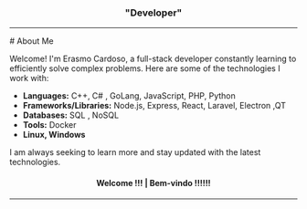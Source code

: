 <div align="center"><h3>"Developer"</h3></div>
<hr>
# About Me

Welcome! I'm Erasmo Cardoso, a full-stack developer constantly learning to efficiently solve complex problems. Here are some of the technologies I work with:

- **Languages:** C++, C# , GoLang, JavaScript, PHP, Python
- **Frameworks/Libraries:** Node.js, Express, React, Laravel, Electron ,QT
- **Databases:** SQL , NoSQL 
- **Tools:** Docker
- **Linux, Windows** 


I am always seeking to learn more and stay updated with the latest technologies.

   



<div align="center"><h4>  Welcome !!!  |    Bem-vindo !!!!!! </h4></div>

<hr>
